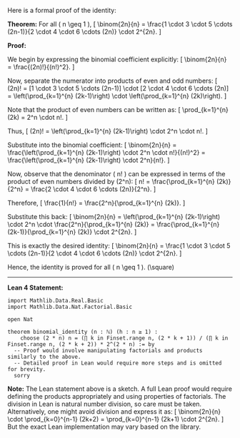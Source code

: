 Here is a formal proof of the identity:

**Theorem:** For all \( n \geq 1 \),
\[
\binom{2n}{n} = \frac{1 \cdot 3 \cdot 5 \cdots (2n-1)}{2 \cdot 4 \cdot 6 \cdots (2n)} \cdot 2^{2n}.
\]

**Proof:**

We begin by expressing the binomial coefficient explicitly:
\[
\binom{2n}{n} = \frac{(2n)!}{(n!)^2}.
\]

Now, separate the numerator into products of even and odd numbers:
\[
(2n)! = [1 \cdot 3 \cdot 5 \cdots (2n-1)] \cdot [2 \cdot 4 \cdot 6 \cdots (2n)] = \left(\prod_{k=1}^{n} (2k-1)\right) \cdot \left(\prod_{k=1}^{n} (2k)\right).
\]

Note that the product of even numbers can be written as:
\[
\prod_{k=1}^{n} (2k) = 2^n \cdot n!.
\]

Thus,
\[
(2n)! = \left(\prod_{k=1}^{n} (2k-1)\right) \cdot 2^n \cdot n!.
\]

Substitute into the binomial coefficient:
\[
\binom{2n}{n} = \frac{\left(\prod_{k=1}^{n} (2k-1)\right) \cdot 2^n \cdot n!}{(n!)^2} = \frac{\left(\prod_{k=1}^{n} (2k-1)\right) \cdot 2^n}{n!}.
\]

Now, observe that the denominator \( n! \) can be expressed in terms of the product of even numbers divided by \(2^n\):
\[
n! = \frac{\prod_{k=1}^{n} (2k)}{2^n} = \frac{2 \cdot 4 \cdot 6 \cdots (2n)}{2^n}.
\]

Therefore,
\[
\frac{1}{n!} = \frac{2^n}{\prod_{k=1}^{n} (2k)}.
\]

Substitute this back:
\[
\binom{2n}{n} = \left(\prod_{k=1}^{n} (2k-1)\right) \cdot 2^n \cdot \frac{2^n}{\prod_{k=1}^{n} (2k)} = \frac{\prod_{k=1}^{n} (2k-1)}{\prod_{k=1}^{n} (2k)} \cdot 2^{2n}.
\]

This is exactly the desired identity:
\[
\binom{2n}{n} = \frac{1 \cdot 3 \cdot 5 \cdots (2n-1)}{2 \cdot 4 \cdot 6 \cdots (2n)} \cdot 2^{2n}.
\]

Hence, the identity is proved for all \( n \geq 1 \). \(\square\)

---

**Lean 4 Statement:**
```lean
import Mathlib.Data.Real.Basic
import Mathlib.Data.Nat.Factorial.Basic

open Nat

theorem binomial_identity (n : ℕ) (h : n ≥ 1) :
    choose (2 * n) n = (∏ k in Finset.range n, (2 * k + 1)) / (∏ k in Finset.range n, (2 * k + 2)) * 2^(2 * n) := by
  -- Proof would involve manipulating factorials and products similarly to the above.
  -- Detailed proof in Lean would require more steps and is omitted for brevity.
  sorry
```

**Note:** The Lean statement above is a sketch. A full Lean proof would require defining the products appropriately and using properties of factorials. The division in Lean is natural number division, so care must be taken. Alternatively, one might avoid division and express it as:
\[
\binom{2n}{n} \cdot \prod_{k=0}^{n-1} (2k+2) = \prod_{k=0}^{n-1} (2k+1) \cdot 2^{2n}.
\]
But the exact Lean implementation may vary based on the library.